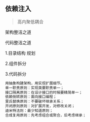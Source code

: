 ## 依赖注入

> 高内聚低耦合

架构整洁之道

代码整洁之道

1.目录结构 规划

2.组件拆分

3.代码拆分

```html
用抽象构建架构，用实现扩展细节。
单一职责原则：实现类要职责单一；
接口隔离原则：在设计接口的时候要精简单一；
依赖倒转原则：面向接口编程；
里氏替换原则：不要破坏继承关系；
开闭原则原则：对扩展开发，对修改关闭；
迪米特法则：最少知道原则；
合成复用原则：先考虑组合或聚合，后考虑继承；
```
